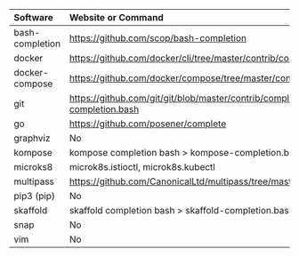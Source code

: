 | Software        | Website or Command                                                            | Linux    | MacOS    |
|:----------------|:------------------------------------------------------------------------------|:---------|:---------|
| bash-completion | https://github.com/scop/bash-completion                                       | website  | homebrew |
| docker          | https://github.com/docker/cli/tree/master/contrib/completion/bash             | website  | homebrew |
| docker-compose  | https://github.com/docker/compose/tree/master/contrib/completion/bash         | website  | homebrew |
| git             | https://github.com/git/git/blob/master/contrib/completion/git-completion.bash | website  | website  |
| go              | https://github.com/posener/complete                                           | website  | website  |
| graphviz        | No                                                                            | No       | No       |
| kompose         | kompose completion bash > kompose-completion.bash                             | command  | command  |
| microks8        | microk8s.istioctl, microk8s.kubectl                                           | snap     | No       |
| multipass       | https://github.com/CanonicalLtd/multipass/tree/master/completions/bash        | snap     | website  |
| pip3 (pip)      | No                                                                            | No       | homebrew |
| skaffold        | skaffold completion bash > skaffold-completion.bash                           | command  | command  |
| snap            | No                                                                            | No       | N/A      |
| vim             | No                                                                            | No       | No       |

